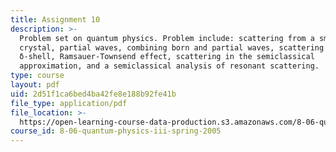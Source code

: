 ```yaml
---
title: Assignment 10
description: >-
  Problem set on quantum physics. Problem include: scattering from a small
  crystal, partial waves, combining born and partial waves, scattering from a
  δ-­shell, Ramsauer-­Townsend effect, scattering in the semiclassical
  approximation, and a semiclassical analysis of resonant scattering.
type: course
layout: pdf
uid: 2d51f1ca6bed4ba42fe8e188b92fe41b
file_type: application/pdf
file_location: >-
  https://open-learning-course-data-production.s3.amazonaws.com/8-06-quantum-physics-iii-spring-2005/2d51f1ca6bed4ba42fe8e188b92fe41b_ps10.pdf
course_id: 8-06-quantum-physics-iii-spring-2005
---
```


